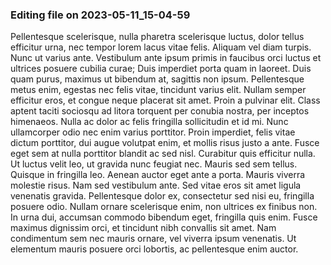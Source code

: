 

### Editing file on 2023-05-11_15-04-59

Pellentesque scelerisque, nulla pharetra scelerisque luctus, dolor tellus efficitur urna, nec tempor lorem lacus vitae felis. Aliquam vel diam turpis. Nunc ut varius ante. Vestibulum ante ipsum primis in faucibus orci luctus et ultrices posuere cubilia curae; Duis imperdiet porta quam in laoreet. Duis quam purus, maximus ut bibendum at, sagittis non ipsum. Pellentesque metus enim, egestas nec felis vitae, tincidunt varius elit. Nullam semper efficitur eros, et congue neque placerat sit amet. Proin a pulvinar elit. Class aptent taciti sociosqu ad litora torquent per conubia nostra, per inceptos himenaeos. Nulla ac dolor ac felis fringilla sollicitudin et id mi. Nunc ullamcorper odio nec enim varius porttitor. Proin imperdiet, felis vitae dictum porttitor, dui augue volutpat enim, et mollis risus justo a ante. Fusce eget sem at nulla porttitor blandit ac sed nisl. Curabitur quis efficitur nulla.
Ut luctus velit leo, ut gravida nunc feugiat nec. Mauris sed sem tellus. Quisque in fringilla leo. Aenean auctor eget ante a porta. Mauris viverra molestie risus. Nam sed vestibulum ante. Sed vitae eros sit amet ligula venenatis gravida. Pellentesque dolor ex, consectetur sed nisi eu, fringilla posuere odio. Nullam ornare scelerisque enim, non ultrices ex finibus non. In urna dui, accumsan commodo bibendum eget, fringilla quis enim. Fusce maximus dignissim orci, et tincidunt nibh convallis sit amet. Nam condimentum sem nec mauris ornare, vel viverra ipsum venenatis. Ut elementum mauris posuere orci lobortis, ac pellentesque enim auctor.


